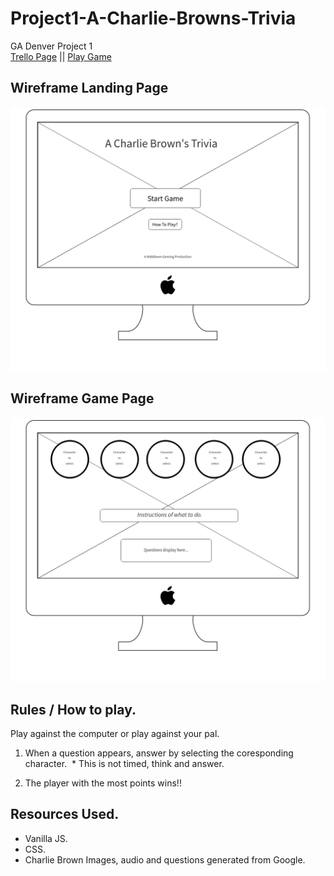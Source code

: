 # Project1-A-Charlie-Browns-Trivia
GA Denver Project 1
</br>
[Trello Page](https://trello.com/b/l1rrTMiq) || 
[Play Game](https://middtown.github.io/Project1-A-Charlie-Browns-Trivia/)

## Wireframe Landing Page
![Wire Frames](images/LandingPage.png)

## Wireframe Game Page
![Wire Frames](images/GameBoard.png)

## Rules / How to play.
Play against the computer or play against your pal.

1. When a question appears, answer by selecting the coresponding character. 
  * This is not timed, think and answer.
  
2. The player with the most points wins!!

## Resources Used.
* Vanilla JS.
* CSS.
* Charlie Brown Images, audio and questions generated from Google.
